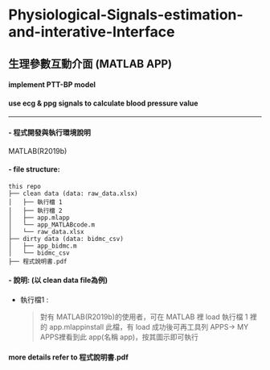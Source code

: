 # Physiological-Signals-estimation-and-interative-Interface
## 生理參數互動介面 (MATLAB APP)

#### implement PTT-BP model
#### use ecg & ppg signals to calculate blood pressure value
---

#### - 程式開發與執行環境說明 
MATLAB(R2019b)


#### - file structure:
```
this repo
├── clean data (data: raw_data.xlsx)
│   ├── 執行檔 1
│   ├── 執行檔 2
│   ├── app.mlapp
│   └── app_MATLABcode.m
│   └── raw_data.xlsx
├── dirty data (data: bidmc_csv)
│   ├── app_bidmc.m
│   └── bidmc_csv
├── 程式說明書.pdf
```

#### - 說明: (以 **clean data** file為例)
- 執行檔1 : 
  > 對有 MATLAB(R2019b)的使用者，可在 MATLAB 裡 load 執行檔 1 裡 的 app.mlappinstall 此檔，有 load 成功後可再工具列 APPS-> MY APPS裡看到此 app(名稱 app)，按其圖示即可執行

#### more details refer to 程式說明書.pdf
